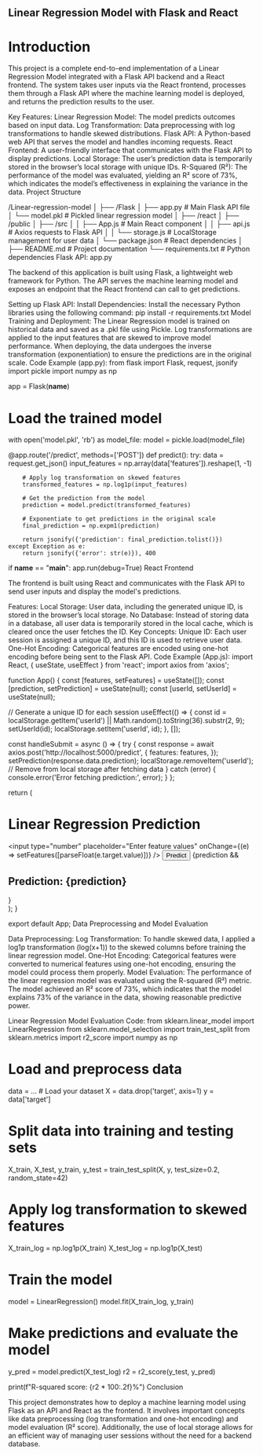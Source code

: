 ## Linear Regression Model with Flask and React

# Introduction

This project is a complete end-to-end implementation of a Linear Regression Model integrated with a Flask API backend and a React frontend. The system takes user inputs via the React frontend, processes them through a Flask API where the machine learning model is deployed, and returns the prediction results to the user.

Key Features:
Linear Regression Model: The model predicts outcomes based on input data.
Log Transformation: Data preprocessing with log transformations to handle skewed distributions.
Flask API: A Python-based web API that serves the model and handles incoming requests.
React Frontend: A user-friendly interface that communicates with the Flask API to display predictions.
Local Storage: The user’s prediction data is temporarily stored in the browser’s local storage with unique IDs.
R-Squared (R²): The performance of the model was evaluated, yielding an R² score of 73%, which indicates the model’s effectiveness in explaining the variance in the data.
Project Structure

/Linear-regression-model
│
├── /Flask
│   ├── app.py                   # Main Flask API file
│   └── model.pkl                # Pickled linear regression model
│
├── /react
│   ├── /public
│   ├── /src
│   │   ├── App.js               # Main React component
│   │   ├── api.js               # Axios requests to Flask API
│   │   └── storage.js           # LocalStorage management for user data
│   └── package.json             # React dependencies
│
├── README.md                    # Project documentation
└── requirements.txt             # Python dependencies
Flask API: app.py

The backend of this application is built using Flask, a lightweight web framework for Python. The API serves the machine learning model and exposes an endpoint that the React frontend can call to get predictions.

Setting up Flask API:
Install Dependencies: Install the necessary Python libraries using the following command:
pip install -r requirements.txt
Model Training and Deployment:
The Linear Regression model is trained on historical data and saved as a .pkl file using Pickle.
Log transformations are applied to the input features that are skewed to improve model performance.
When deploying, the data undergoes the inverse transformation (exponentiation) to ensure the predictions are in the original scale.
Code Example (app.py):
from flask import Flask, request, jsonify
import pickle
import numpy as np

app = Flask(__name__)

# Load the trained model
with open('model.pkl', 'rb') as model_file:
    model = pickle.load(model_file)

@app.route('/predict', methods=['POST'])
def predict():
    try:
        data = request.get_json()
        input_features = np.array(data['features']).reshape(1, -1)
        
        # Apply log transformation on skewed features
        transformed_features = np.log1p(input_features)
        
        # Get the prediction from the model
        prediction = model.predict(transformed_features)
        
        # Exponentiate to get predictions in the original scale
        final_prediction = np.expm1(prediction)
        
        return jsonify({'prediction': final_prediction.tolist()})
    except Exception as e:
        return jsonify({'error': str(e)}), 400

if __name__ == "__main__":
    app.run(debug=True)
React Frontend

The frontend is built using React and communicates with the Flask API to send user inputs and display the model's predictions.

Features:
Local Storage: User data, including the generated unique ID, is stored in the browser’s local storage.
No Database: Instead of storing data in a database, all user data is temporarily stored in the local cache, which is cleared once the user fetches the ID.
Key Concepts:
Unique ID: Each user session is assigned a unique ID, and this ID is used to retrieve user data.
One-Hot Encoding: Categorical features are encoded using one-hot encoding before being sent to the Flask API.
Code Example (App.js):
import React, { useState, useEffect } from 'react';
import axios from 'axios';

function App() {
  const [features, setFeatures] = useState([]);
  const [prediction, setPrediction] = useState(null);
  const [userId, setUserId] = useState(null);

  // Generate a unique ID for each session
  useEffect(() => {
    const id = localStorage.getItem('userId') || Math.random().toString(36).substr(2, 9);
    setUserId(id);
    localStorage.setItem('userId', id);
  }, []);

  const handleSubmit = async () => {
    try {
      const response = await axios.post('http://localhost:5000/predict', {
        features: features,
      });
      setPrediction(response.data.prediction);
      localStorage.removeItem('userId'); // Remove from local storage after fetching data
    } catch (error) {
      console.error('Error fetching prediction:', error);
    }
  };

  return (
    <div>
      <h1>Linear Regression Prediction</h1>
      <input
        type="number"
        placeholder="Enter feature values"
        onChange={(e) => setFeatures([parseFloat(e.target.value)])}
      />
      <button onClick={handleSubmit}>Predict</button>
      {prediction && <h2>Prediction: {prediction}</h2>}
    </div>
  );
}

export default App;
Data Preprocessing and Model Evaluation

Data Preprocessing:
Log Transformation: To handle skewed data, I applied a log1p transformation (log(x+1)) to the skewed columns before training the linear regression model.
One-Hot Encoding: Categorical features were converted to numerical features using one-hot encoding, ensuring the model could process them properly.
Model Evaluation:
The performance of the linear regression model was evaluated using the R-squared (R²) metric. The model achieved an R² score of 73%, which indicates that the model explains 73% of the variance in the data, showing reasonable predictive power.

Linear Regression Model Evaluation Code:
from sklearn.linear_model import LinearRegression
from sklearn.model_selection import train_test_split
from sklearn.metrics import r2_score
import numpy as np

# Load and preprocess data
data = ...  # Load your dataset
X = data.drop('target', axis=1)
y = data['target']

# Split data into training and testing sets
X_train, X_test, y_train, y_test = train_test_split(X, y, test_size=0.2, random_state=42)

# Apply log transformation to skewed features
X_train_log = np.log1p(X_train)
X_test_log = np.log1p(X_test)

# Train the model
model = LinearRegression()
model.fit(X_train_log, y_train)

# Make predictions and evaluate the model
y_pred = model.predict(X_test_log)
r2 = r2_score(y_test, y_pred)

print(f"R-squared score: {r2 * 100:.2f}%")
Conclusion

This project demonstrates how to deploy a machine learning model using Flask as an API and React as the frontend. It involves important concepts like data preprocessing (log transformation and one-hot encoding) and model evaluation (R² score). Additionally, the use of local storage allows for an efficient way of managing user sessions without the need for a backend database.

